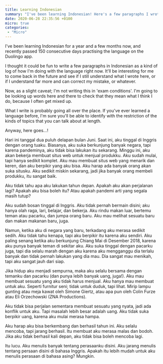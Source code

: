 ```yaml
---
title: Learning Indonesian
summary: "I've been learning Indonesian! Here's a few paragraphs I wrote."
date: 2020-06-28 22:35:56 +0100
micro: true
categories:
 - "Micro"
---
```


I've been learning Indonesian for a year and a few months now, and recently passed 150 consecutive days practising the language on the Duolingo app.

I thought it could be fun to write a few paragraphs in Indonesian as a kind of log of how I'm doing with the language right now. It'll be interesting for me to come back in the future and see if I still understand what I wrote here, or if I understand far more and can correct my mistake, or whatever.

Now, as a slight caveat; I'm not writing this in 'exam conditions'. I'm going to be looking up words here and there to check that they mean what I think I do, because I often get mixed up.

What I write is probably going all over the place. If you've ever learned a language before, I'm sure you'll be able to identify with the restriction of the kinds of topics that you can talk about at length.

Anyway, here goes...!

Hari ini tanggal dua puluh delapan bulan Juni. Saat ini, aku tinggal di Inggris dengan orang tuaku. Biasanya, aku suka berkunjung banyak negara, tapi karena pandeminya, aku tidak bisa lakukan itu sekarang. Minggu ini, aku akan bekerja membuat situs web untuk menjual produkku. Aku sudah mulai, tapi hanya sedikit komplet. Aku mau membuat situs web yang menarik dan keren, dan aku berpikir yang aku bisa. Aku harap ada banyak orang akan suka situsku. Aku sedikit miskin sekarang, jadi jika banyak orang membeli produkku, itu sangat baik.

Aku tidak tahu apa aku lakukan tahun depan. Apakah aku akan perjalanan lagi? Apakah aku bisa boleh itu? Atau apakah pandemi arti yang segala masih tutup?

Aku sudah bosan tinggal di Inggris. Aku tidak pernah bermain disini; aku hanya olah raga, lari, belajar, dan bekerja. Aku rindu makan luar, bertemu teman atau pacarku, dan jumpa orang baru. Aku mau melihat sesuatu baru dan makan makanan baru, juga.

Namun, ketika aku di negara yang baru, terkadang aku merasa sedikit sedih. Aku tidak tahu kenapa, tapi aku berpikir itu karena aku sendiri. Aku paling senang ketika aku berkunjung Chiang Mai di Desember 2018, karena aku punya banyak teman di sekitar aku. Aku suka tinggal dengan pacarku juga, tapi dia selalu marah dengan aku karena aku mengganggu dia terlalu banyak dan tidak pernah lakukan yang dia mau. Dia sangat mau menikah, tapi aku sangat jauh dari siap.

Jika hidup aku menjadi sempurna, maka aku selalu bersama dengan temanku dan pacarku (dan punya lebih banyak uang, juga!). Aku mau membuat sesuatu yang aku tidak harus menjual. Aku hanya mau membuat untuk aku. Seperti furnitur seni; tidak untuk duduk, tapi lihat. Mirip lampu gunting atau meja kawat oleh Simone Giertz, atau apa pun oleh Colin Furze atau Eli Orzechowski (ZNA Productions).

Aku tidak bisa perjalan sementara membuat sesuatu yang nyata, jadi ada konflik untuk aku. Tapi masalah lebih besar adalah uang. Aku tidak suka berpikir uang, karena aku mulai merasa hampa.

Aku harap aku bisa berkembang dan berhasil tahun ini. Aku selalu mencoba, tapi jarang berhasil. Itu membuat aku merasa malas dan bodoh. Jika aku tidak berhasil kali depan, aku tidak bisa boleh mencoba lagi.

Itu lucu. Aku menulis banyak tentang perasaanku disini. Aku jarang menulis tentang persaan disini di bahasa Inggris. Apakah itu lebih mudah untuk aku menulis perasaan di bahasa asing? Mungkin.


